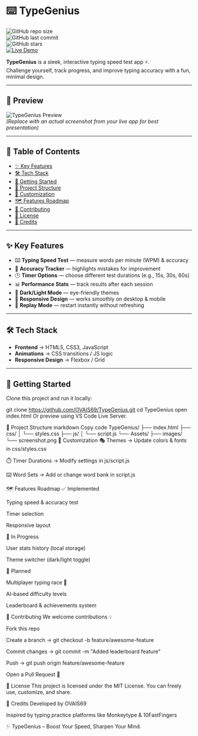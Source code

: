 # ⌨️ TypeGenius  

![GitHub repo size](https://img.shields.io/github/repo-size/OVAIS69/TypeGenius?color=blue)  
![GitHub last commit](https://img.shields.io/github/last-commit/OVAIS69/TypeGenius?color=brightgreen)  
![GitHub stars](https://img.shields.io/github/stars/OVAIS69/TypeGenius?style=social)  
[![Live Demo](https://img.shields.io/badge/Live%20Demo-Play%20Here-orange?style=for-the-badge)](https://ovais69.github.io/TypeGenius/)  

**TypeGenius** is a sleek, interactive typing speed test app ⚡.  
Challenge yourself, track progress, and improve typing accuracy with a fun, minimal design.  

---

## 📸 Preview  

![TypeGenius Preview](Assets/screenshot.png)  
*(Replace with an actual screenshot from your live app for best presentation)*  

---

## 📑 Table of Contents  

- [✨ Key Features](#-key-features)  
- [🛠 Tech Stack](#-tech-stack)  
- [🚀 Getting Started](#-getting-started)  
- [📂 Project Structure](#-project-structure)  
- [🎨 Customization](#-customization)  
- [🗺️ Features Roadmap](#️-features-roadmap)  
- [🤝 Contributing](#-contributing)  
- [📜 License](#-license)  
- [🙌 Credits](#-credits)  

---

## ✨ Key Features  

- ⌨️ **Typing Speed Test** — measure words per minute (WPM) & accuracy  
- 🎯 **Accuracy Tracker** — highlights mistakes for improvement  
- 🕒 **Timer Options** — choose different test durations (e.g., 15s, 30s, 60s)  
- 📊 **Performance Stats** — track results after each session  
- 🌙 **Dark/Light Mode** — eye-friendly themes  
- 📱 **Responsive Design** — works smoothly on desktop & mobile  
- 🔁 **Replay Mode** — restart instantly without refreshing  

---

## 🛠 Tech Stack  

- **Frontend** → HTML5, CSS3, JavaScript  
- **Animations** → CSS transitions / JS logic  
- **Responsive Design** → Flexbox / Grid  

---

## 🚀 Getting Started  

Clone this project and run it locally:  

git clone https://github.com/OVAIS69/TypeGenius.git
cd TypeGenius
open index.html
Or preview using VS Code Live Server.

📂 Project Structure
markdown
Copy code
TypeGenius/
├── index.html
├── css/
│   └── styles.css
├── js/
│   └── script.js
└── Assets/
    ├── images/
    └── screenshot.png
🎨 Customization
🎭 Themes → Update colors & fonts in css/styles.css

⏱️ Timer Durations → Modify settings in js/script.js

⌨️ Word Sets → Add or change word bank in script.js

🗺️ Features Roadmap
✅ Implemented

Typing speed & accuracy test

Timer selection

Responsive layout

🚧 In Progress

User stats history (local storage)

Theme switcher (dark/light toggle)

📝 Planned

Multiplayer typing race 🏁

AI-based difficulty levels

Leaderboard & achievements system

🤝 Contributing
We welcome contributions 💡

Fork this repo

Create a branch → git checkout -b feature/awesome-feature

Commit changes → git commit -m "Added leaderboard feature"

Push → git push origin feature/awesome-feature

Open a Pull Request 🚀

📜 License
This project is licensed under the MIT License.
You can freely use, customize, and share.

🙌 Credits
Developed by OVAIS69

Inspired by typing practice platforms like Monkeytype & 10FastFingers

✨ TypeGenius – Boost Your Speed, Sharpen Your Mind.
